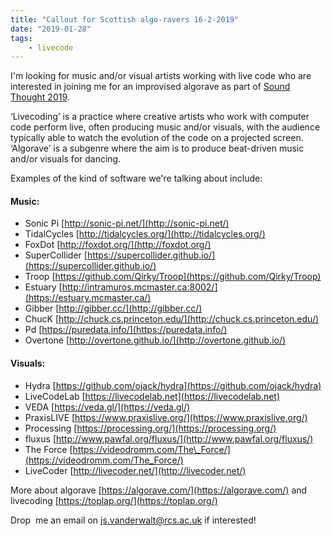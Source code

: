 ```yaml
---
title: "Callout for Scottish algo-ravers 16-2-2019"
date: "2019-01-28"
tags:
    - livecode
---
```


I'm looking for music and/or visual artists working with live code who are interested in joining me for an improvised algorave as part of [Sound Thought 2019](http://www.soundthought.co.uk/sound-thought-2019/).

‘Livecoding’ is a practice where creative artists who work with computer code perform live, often producing music and/or visuals, with the audience typically able to watch the evolution of the code on a projected screen. ‘Algorave’ is a subgenre where the aim is to produce beat-driven music and/or visuals for dancing.

Examples of the kind of software we're talking about include:

#### Music:

* Sonic Pi [http://sonic-pi.net/](http://sonic-pi.net/)
* TidalCycles [http://tidalcycles.org/](http://tidalcycles.org/)
* FoxDot [http://foxdot.org/](http://foxdot.org/)
* SuperCollider [https://supercollider.github.io/](https://supercollider.github.io/)
* Troop [https://github.com/Qirky/Troop](https://github.com/Qirky/Troop)
* Estuary [http://intramuros.mcmaster.ca:8002/](https://estuary.mcmaster.ca/)
* Gibber [http://gibber.cc/](http://gibber.cc/)
* ChucK [http://chuck.cs.princeton.edu/](http://chuck.cs.princeton.edu/)
* Pd [https://puredata.info/](https://puredata.info/)
* Overtone [http://overtone.github.io/](http://overtone.github.io/)

#### Visuals:

* Hydra [https://github.com/ojack/hydra](https://github.com/ojack/hydra)
* LiveCodeLab [https://livecodelab.net](https://livecodelab.net)
* VEDA [https://veda.gl/](https://veda.gl/)
* PraxisLIVE [https://www.praxislive.org/](https://www.praxislive.org/)
* Processing [https://processing.org/](https://processing.org/)
* fluxus [http://www.pawfal.org/fluxus/](http://www.pawfal.org/fluxus/)
* The Force [https://videodromm.com/The\_Force/](https://videodromm.com/The_Force/)
* LiveCoder [http://livecoder.net/](http://livecoder.net/)

More about algorave [https://algorave.com/](https://algorave.com/) and livecoding [https://toplap.org/](https://toplap.org/)

Drop  me an email on [js.vanderwalt@rcs.ac.uk](mailto:js.vanderwalt@rcs.ac.uk) if interested!
